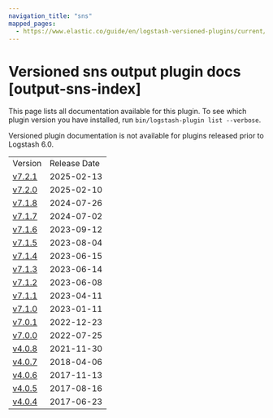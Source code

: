 ```yaml
---
navigation_title: "sns"
mapped_pages:
  - https://www.elastic.co/guide/en/logstash-versioned-plugins/current/output-sns-index.html
---
```


# Versioned sns output plugin docs [output-sns-index]

This page lists all documentation available for this plugin. To see which plugin version you have installed, run `bin/logstash-plugin list --verbose`.

Versioned plugin documentation is not available for plugins released prior to Logstash 6.0.

| | |
| :- | :- |
| Version | Release Date |
| [v7.2.1](v7-2-1-plugins-outputs-sns.md) | 2025-02-13 |
| [v7.2.0](v7-2-0-plugins-outputs-sns.md) | 2025-02-10 |
| [v7.1.8](v7-1-8-plugins-outputs-sns.md) | 2024-07-26 |
| [v7.1.7](v7-1-7-plugins-outputs-sns.md) | 2024-07-02 |
| [v7.1.6](v7-1-6-plugins-outputs-sns.md) | 2023-09-12 |
| [v7.1.5](v7-1-5-plugins-outputs-sns.md) | 2023-08-04 |
| [v7.1.4](v7-1-4-plugins-outputs-sns.md) | 2023-06-15 |
| [v7.1.3](v7-1-3-plugins-outputs-sns.md) | 2023-06-14 |
| [v7.1.2](v7-1-2-plugins-outputs-sns.md) | 2023-06-08 |
| [v7.1.1](v7-1-1-plugins-outputs-sns.md) | 2023-04-11 |
| [v7.1.0](v7-1-0-plugins-outputs-sns.md) | 2023-01-11 |
| [v7.0.1](v7-0-1-plugins-outputs-sns.md) | 2022-12-23 |
| [v7.0.0](v7-0-0-plugins-outputs-sns.md) | 2022-07-25 |
| [v4.0.8](v4-0-8-plugins-outputs-sns.md) | 2021-11-30 |
| [v4.0.7](v4-0-7-plugins-outputs-sns.md) | 2018-04-06 |
| [v4.0.6](v4-0-6-plugins-outputs-sns.md) | 2017-11-13 |
| [v4.0.5](v4-0-5-plugins-outputs-sns.md) | 2017-08-16 |
| [v4.0.4](v4-0-4-plugins-outputs-sns.md) | 2017-06-23 |
